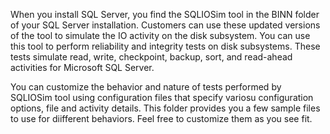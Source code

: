 When you install SQL Server, you find the SQLIOSim tool in the BINN folder of your SQL Server installation. Customers can use these updated versions of the tool to simulate the IO activity on the disk subsystem. You can use this tool to perform reliability and integrity tests on disk subsystems. These tests simulate read, write, checkpoint, backup, sort, and read-ahead activities for Microsoft SQL Server. 

You can customize the behavior and nature of tests performed by SQLIOSim tool using configuration files that specify variosu configuration options, file and activity details. This folder provides you a few sample files to use for diifferent behaviors. Feel free to customize them as you see fit.
